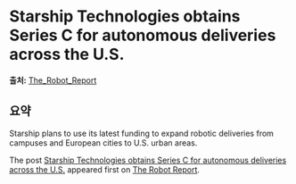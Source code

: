 # Starship Technologies obtains Series C for autonomous deliveries across the U.S.

**출처:** [The_Robot_Report](https://www.therobotreport.com/starship-technologies-obtains-series-c-funding-for-autonomous-deliveries/)

## 요약
Starship plans to use its latest funding to expand robotic deliveries from campuses and European cities to U.S. urban areas.

The post [Starship Technologies obtains Series C for autonomous deliveries across the U.S.](https://www.therobotreport.com/starship-technologies-obtains-series-c-funding-for-autonomous-deliveries/) appeared first on [The Robot Report](https://www.therobotreport.com).

